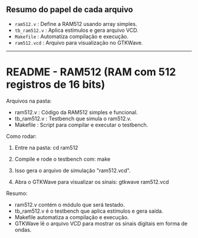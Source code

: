 
## Resumo do papel de cada arquivo

- `ram512.v`      : Define a RAM512 usando array simples.
- `tb_ram512.v`   : Aplica estímulos e gera arquivo VCD.
- `Makefile`      : Automatiza compilação e execução.
- `ram512.vcd`    : Arquivo para visualização no GTKWave.

---

# README - RAM512 (RAM com 512 registros de 16 bits) 

Arquivos na pasta:
- ram512.v       : Código da RAM512 simples e funcional.
- tb_ram512.v    : Testbench que simula o ram512.v.
- Makefile       : Script para compilar e executar o testbench.

Como rodar:
1) Entre na pasta:
cd ram512

2) Compile e rode o testbench com:
make

3) Isso gera o arquivo de simulação "ram512.vcd".

4) Abra o GTKWave para visualizar os sinais:
gtkwave ram512.vcd

Resumo:
- ram512.v contém o módulo que será testado.
- tb_ram512.v é o testbench que aplica estímulos e gera saída.
- Makefile automatiza a compilação e execução.
- GTKWave lê o arquivo VCD para mostrar os sinais digitais em forma de ondas.
